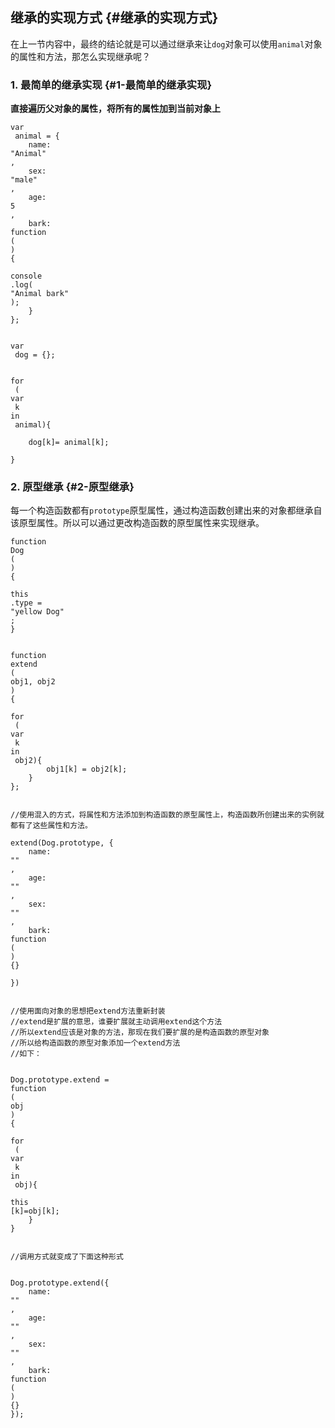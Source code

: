 ## 继承的实现方式 {#继承的实现方式}

在上一节内容中，最终的结论就是可以通过继承来让`dog`对象可以使用`animal`对象的属性和方法，那怎么实现继承呢？

### 1. 最简单的继承实现 {#1-最简单的继承实现}

**直接遍历父对象的属性，将所有的属性加到当前对象上**

```
var
 animal = {
    name:
"Animal"
,
    sex:
"male"
,
    age:
5
,
    bark:
function
(
)
{
        
console
.log(
"Animal bark"
);
    }
};


var
 dog = {};


for
 (
var
 k 
in
 animal){

    dog[k]= animal[k];

}

```

### 2. 原型继承 {#2-原型继承}

每一个构造函数都有`prototype`原型属性，通过构造函数创建出来的对象都继承自该原型属性。所以可以通过更改构造函数的原型属性来实现继承。

```
function
Dog
(
)
{
    
this
.type = 
"yellow Dog"
;
}


function
extend
(
obj1, obj2
)
{
    
for
 (
var
 k 
in
 obj2){
        obj1[k] = obj2[k];    
    }
};


//使用混入的方式，将属性和方法添加到构造函数的原型属性上，构造函数所创建出来的实例就都有了这些属性和方法。

extend(Dog.prototype, {
    name:
""
,
    age:
""
,
    sex:
""
,
    bark:
function
(
)
{}

})


//使用面向对象的思想把extend方法重新封装
//extend是扩展的意思，谁要扩展就主动调用extend这个方法
//所以extend应该是对象的方法，那现在我们要扩展的是构造函数的原型对象
//所以给构造函数的原型对象添加一个extend方法
//如下：


Dog.prototype.extend = 
function
(
obj
)
{
    
for
 (
var
 k 
in
 obj){
        
this
[k]=obj[k];
    }
}


//调用方式就变成了下面这种形式


Dog.prototype.extend({
    name:
""
,
    age:
""
,
    sex:
""
,
    bark:
function
(
)
{}
});
```



